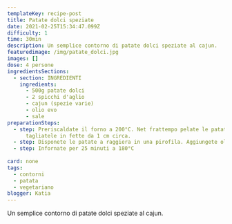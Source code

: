 ```yaml
---
templateKey: recipe-post
title: Patate dolci speziate
date: 2021-02-25T15:34:47.099Z
difficulty: 1
time: 30min
description: Un semplice contorno di patate dolci speziate al cajun.
featuredimage: /img/patate_dolci.jpg
images: []
dose: 4 persone
ingredientsSections:
  - section: INGREDIENTI
    ingredients:
      - 500g patate dolci
      - 2 spicchi d'aglio
      - cajun (spezie varie)
      - olio evo
      - sale
preparationSteps:
  - step: Preriscaldate il forno a 200°C. Net frattempo pelate le patate dolci e
      tagliatele in fette da 1 cm circa.
  - step: Disponete le patate a raggiera in una pirofila. Aggiungete olio, sale, aglio a fettine e il cajun.
  - step: Infornate per 25 minuti a 180°C
 
card: none
tags:
  - contorni
  - patata
  - vegetariano
blogger: Katia
---
```

Un semplice contorno di patate dolci speziate al cajun.